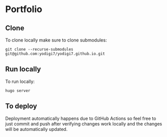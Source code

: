 # Portfolio

## Clone
To clone locally make sure to clone submodules:

`git clone --recurse-submodules git@github.com:yodigi7/yodigi7.github.io.git`

## Run locally
To run locally:

`hugo server`

## To deploy
Deployment automatically happens due to GitHub Actions so feel free to just commit and push after verifying changes work locally and the changes will be automatically updated.